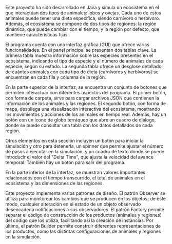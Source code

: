 Este proyecto ha sido desarrollado en Java y simula un ecosistema en el que interactúan dos tipos de animales: lobos y ovejas. Cada uno de estos animales puede tener una dieta específica, siendo carnívoro o herbívoro. Además, el ecosistema se compone de dos tipos de regiones: la región dinámica, que puede cambiar con el tiempo, y la región por defecto, que mantiene características fijas.

El programa cuenta con una interfaz gráfica (GUI) que ofrece varias funcionalidades. En el panel principal se presentan dos tablas clave. La primera tabla muestra información sobre las especies presentes en el ecosistema, indicando el tipo de especie y el número de animales de cada especie, según su estado. La segunda tabla ofrece un desglose detallado de cuántos animales con cada tipo de dieta (carnívoros y herbívoros) se encuentran en cada fila y columna de la región.

En la parte superior de la interfaz, se encuentra un conjunto de botones que permiten interactuar con diferentes aspectos del programa. El primer botón, con forma de carpeta, sirve para cargar archivos JSON que contienen la información de los animales y las regiones. El segundo botón, con forma de mapa, despliega una visualización interactiva del ecosistema, mostrando los movimientos y acciones de los animales en tiempo real. Además, hay un botón con un ícono de globo terráqueo que abre un cuadro de diálogo, donde se puede consultar una tabla con los datos detallados de cada región.

Otros elementos en esta sección incluyen un botón para iniciar la simulación y otro para detenerla, un spinner que permite ajustar el número de pasos a ejecutar en la simulación, y un cuadro de texto donde se puede introducir el valor del "Delta Time", que ajusta la velocidad del avance temporal. También hay un botón para salir del programa.

En la parte inferior de la interfaz, se muestran valores importantes relacionados con el tiempo transcurrido, el total de animales en el ecosistema y las dimensiones de las regiones.

Este proyecto implementa varios patrones de diseño. El patrón Observer se utiliza para monitorear los cambios que se producen en los objetos; de este modo, cualquier alteración en el estado de un objeto observado desencadena notificaciones a sus observadores. El patrón Factory permite separar el código de construcción de los productos (animales y regiones) del código que los utiliza, facilitando así la creación de instancias. Por último, el patrón Builder permite construir diferentes representaciones de los productos, como las distintas configuraciones de animales y regiones en la simulación.
